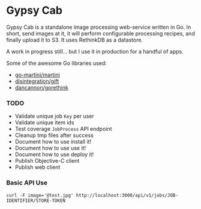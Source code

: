 # Gypsy Cab

Gypsy Cab is a standalone image processing web-service written in Go. In short, send images at it, it will perform configurable processing recipes, and finally upload it to S3. It uses RethinkDB as a datastore.

A work in progress still... but I use it in production for a handful of apps.

Some of the awesome Go libraries used:

* [go-martini/martini](http://github.com/go-martini/martini)
* [disintegration/gift](http://github.com/disintegration/gift)
* [dancannon/gorethink](http://github.com/dancannon/gorethink)

### TODO

* Validate unique job `Key` per user
* Validate unique item ids
* Test coverage `JobProcess` API endpoint
* Cleanup tmp files after success
* Document how to use install it!
* Document how to use use it!
* Document how to use deploy it!
* Publish Objective-C client
* Publish web client

### Basic API Use

`curl -F image='@test.jpg' http://localhost:3000/api/v1/jobs/JOB-IDENTIFIER/STORE-TOKEN`
